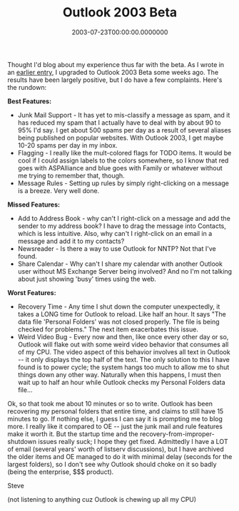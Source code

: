 ﻿---
title: Outlook 2003 Beta
date: "2003-07-23T00:00:00.0000000"
featuredImage: img/10455-featured.png
---

Thought I'd blog about my experience thus far with the beta. As I wrote in an [earlier entry](http://weblogs.asp.net/ssmith/posts/8569.aspx), I upgraded to Outlook 2003 Beta some weeks ago. The results have been largely positive, but I do have a few complaints. Here's the rundown:

**Best Features:**

- Junk Mail Support - It has yet to mis-classify a message as spam, and it has reduced my spam that I actually have to deal with by about 90 to 95% I'd say. I get about 500 spams per day as a result of several aliases being published on popular websites. With Outlook 2003, I get maybe 10-20 spams per day in my inbox.
- Flagging - I really like the mult-colored flags for TODO items. It would be cool if I could assign labels to the colors somewhere, so I know that red goes with ASPAlliance and blue goes with Family or whatever without me trying to remember that, though.
- Message Rules - Setting up rules by simply right-clicking on a message is a breeze. Very well done.

**Missed Features:**

- Add to Address Book - why can't I right-click on a message and add the sender to my address book? I have to drag the message into Contacts, which is less intuitive. Also, why can't I right-click on an email in a message and add it to my contacts?
- Newsreader - Is there a way to use Outlook for NNTP? Not that I've found.
- Share Calendar - Why can't I share my calendar with another Outlook user without MS Exchange Server being involved? And no I'm not talking about just showing 'busy' times using the web.

**Worst Features:**

- Recovery Time - Any time I shut down the computer unexpectedly, it takes a LONG time for Outlook to reload. Like half an hour. It says "The data file 'Personal Folders' was not closed properly. The file is being checked for problems." The next item exacerbates this issue.
- Weird Video Bug - Every now and then, like once every other day or so, Outlook will flake out with some weird video behavior that consumes all of my CPU. The video aspect of this behavior involves all text in Outlook -- it only displays the top half of the text. The only solution to this I have found is to power cycle; the system hangs too much to allow me to shut things down any other way. Naturally when this happens, I must then wait up to half an hour while Outlook checks my Personal Folders data file...

Ok, so that took me about 10 minutes or so to write. Outlook has been recovering my personal folders that entire time, and claims to still have 15 minutes to go. If nothing else, I guess I can say it is prompting me to blog more. I really like it compared to OE -- just the junk mail and rule features make it worth it. But the startup time and the recovery-from-improper-shutdown issues really suck; I hope they get fixed. Admittedly I have a LOT of email (several years' worth of listserv discussions), but I have archived the older items and OE managed to do it with minimal delay (seconds for the largest folders), so I don't see why Outlook should choke on it so badly (being the enterprise, $$$ product).

Steve

(not listening to anything cuz Outlook is chewing up all my CPU)

